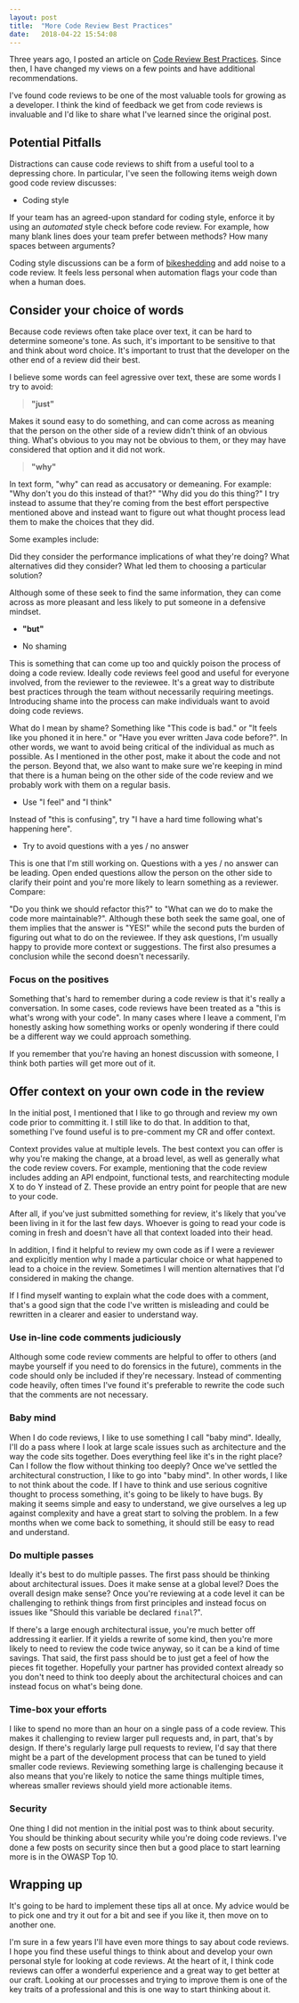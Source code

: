 ```yaml
---
layout: post
title:  "More Code Review Best Practices"
date:   2018-04-22 15:54:08
---
```


Three years ago, I posted an article on [Code Review Best
Practices](https://www.kevinlondon.com/2015/05/05/code-review-best-practices.html).
Since then, I have changed my views on a few points and have additional
recommendations.

I've found code reviews to be one of the most valuable tools for growing as
a developer. I think the kind of feedback we get from code reviews is invaluable
and I'd like to share what I've learned since the original post.

## Potential Pitfalls

Distractions can cause code reviews to shift from a useful tool to a depressing
chore. In particular, I've seen the following items weigh down good code review
discusses:

* Coding style

If your team has an agreed-upon standard for coding style,
enforce it by using an *automated* style check before code review.
For example, how many blank lines does your team prefer between methods? How
many spaces between arguments?

Coding style discussions can be a form of
[bikeshedding](https://en.wikipedia.org/wiki/Law_of_triviality) and add noise to
a code review. It feels less personal when automation flags your code than
when a human does.

## Consider your choice of words

Because code reviews often take place over text, it can be hard to determine
someone's tone. As such, it's important to be sensitive to that and think about
word choice. It's important to trust that the developer on
the other end of a review did their best.

I believe some words can feel agressive over text, these are some words I try to avoid:

> __"just"__

Makes it sound easy to do something, and can come across as
meaning that the person on the other side of a review didn't think of an
obvious thing. What's obvious to you may not be obvious to them, or they may
have considered that option and it did not work.

> __"why"__

In text form, "why" can read as accusatory or demeaning. For example: "Why don't
you do this instead of that?" "Why did you do this thing?" I try instead to
assume that they're coming from the best effort perspective mentioned above and
instead want to figure out what thought process lead them to make the choices
that they did.

Some examples include:

Did they consider the performance implications of what they're
doing? What alternatives did they consider? What led them to choosing
a particular solution?

Although some of these seek to find the same information,
they can come across as more pleasant and less likely to put someone in
a defensive mindset.

* __"but"__

* No shaming

This is something that can come up too and quickly poison the process of doing
a code review. Ideally code reviews feel good and useful for everyone involved,
from the reviewer to the reviewee. It's a great way to distribute best practices
through the team without necessarily requiring meetings. Introducing shame into
the process can make individuals want to avoid doing code reviews.

What do
I mean by shame? Something like "This code is bad." or "It feels like you phoned
it in here." or "Have you ever written Java code before?". In other words, we
want to avoid being critical of the individual as much as possible. As
I mentioned in the other post, make it about the code and not the person. Beyond
that, we also want to make sure we're keeping in mind that there is a human
being on the other side of the code review and we probably work with them on
a regular basis.

* Use "I feel" and "I think"

Instead of "this is confusing", try "I have a hard time following what's
happening here".

* Try to avoid questions with a yes / no answer

This is one that I'm still working on. Questions with a yes / no answer can be
leading. Open ended questions allow the person on the other side to clarify
their point and you're more likely to learn something as a reviewer. Compare:

"Do you think we should refactor this?" to "What can we do to make the code more
maintainable?". Although these both seek the same goal, one of them implies that
the answer is "YES!" while the second puts the burden of figuring out what to do
on the reviewee. If they ask questions, I'm usually happy to provide more
context or suggestions. The first also presumes a conclusion while the second
doesn't necessarily.

### Focus on the positives

Something that's hard to remember during a code review is that it's really
a conversation. In some cases, code reviews have been treated as a "this is
what's wrong with your code". In many cases where I leave a comment, I'm
honestly asking how something works or openly wondering if there could be
a different way we could approach something.

If you remember that you're having an honest discussion with someone, I think
both parties will get more out of it.


## Offer context on your own code in the review

In the initial post, I mentioned that I like to go through and review my own
code prior to committing it. I still like to do that. In addition to that,
something I've found useful is to pre-comment my CR and offer context.

Context provides value at multiple levels. The best context you can offer is why
you're making the change, at a broad level, as well as generally what the code
review covers. For example, mentioning that the code review includes adding an
API endpoint, functional tests, and rearchitecting module X to do Y instead of Z.
These provide an entry point for people that are new to your code.

After all, if
you've just submitted something for review, it's likely that you've been living
in it for the last few days. Whoever is going to read your code is coming in
fresh and doesn't have all that context loaded into their head.

In addition, I find it helpful to review my own code as if I were a reviewer and
explicitly mention why I made a particular choice or what happened to lead to
a choice in the review. Sometimes I will mention alternatives that I'd
considered in making the change.

If I find myself wanting to explain what the
code does with a comment, that's a good sign that the code I've written is
misleading and could be rewritten in a clearer and easier to understand way.

### Use in-line code comments judiciously

Although some code review comments are helpful to offer to others (and maybe
yourself if you need to do forensics in the future), comments in the code should
only be included if they're necessary. Instead of commenting code heavily, often
times I've found it's preferable to rewrite the code such that the comments are
not necessary.

### Baby mind

When I do code reviews, I like to use something I call "baby mind". Ideally,
I'll do a pass where I look at large scale issues such as architecture and the
way the code sits together. Does everything feel like it's in the right place?
Can I follow the flow without thinking too deeply? Once we've settled the
architectural construction, I like to go into "baby mind". In other words,
I like to not think about the code. If I have to think and use serious cognitive
thought to process something, it's going to be likely to have bugs. By making it
seems simple and easy to understand, we give ourselves a leg up against
complexity and have a great start to solving the problem. In a few months when
we come back to something, it should still be easy to read and understand.

### Do multiple passes

Ideally it's best to do multiple passes. The first pass should be thinking about
architectural issues. Does it make sense at a global level? Does the overall
design make sense? Once you're reviewing at a code level it can be challenging
to rethink things from first principles and instead focus on issues like "Should
this variable be declared `final`?".

If there's a large enough architectural issue, you're much better off addressing
it earlier. If it yields a rewrite of some kind, then you're more likely to need
to review the code twice anyway, so it can be a kind of time savings. That said,
the first pass should be to just get a feel of how the pieces fit together.
Hopefully your partner has provided context already so you don't need to think
too deeply about the architectural choices and can instead focus on what's being
done.

### Time-box your efforts

I like to spend no more than an hour on a single pass of a code review. This
makes it challenging to review larger pull requests and, in part, that's by
design. If there's regularly large pull requests to review, I'd say that there
might be a part of the development process that can be tuned to yield smaller
code reviews. Reviewing something large is challenging because it also means
that you're likely to notice the same things multiple times, whereas smaller
reviews should yield more actionable items.


### Security

One thing I did not mention in the initial post was to think about security. You
should be thinking about security while you're doing code reviews. I've done
a few posts on security since then but a good place to start learning more is in
the OWASP Top 10.


## Wrapping up

It's going to be hard to implement these tips all at once. My advice would be to
pick one and try it out for a bit and see if you like it, then move on to
another one.

I'm sure in a few years I'll have even more things to say
about code reviews. I hope you find these useful things to think about and
develop your own personal style for looking at code reviews. At the heart of it,
I think code reviews can offer a wonderful experience and a great way to get
better at our craft. Looking at our processes and trying to improve them is one
of the key traits of a professional and this is one way to start thinking about
it.
